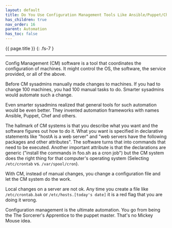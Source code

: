 ```yaml
---
layout: default
title: Do You Use Configuration Management Tools Like Ansible/Puppet/Chef?
has_children: true
nav_order: 16
parent: Automation
has_toc: false
---
```


{{ page.title }}
{: .fs-7 }

---

Config Management (CM) software is a tool that coordinates the configuration of machines. It might control the OS, the software, the service provided, or all of the above.

Before CM sysadmins manually made changes to machines. If you had to change 100 machines, you had 100 manual tasks to do. Smarter sysadmins would automate such a change.

Even smarter sysadmins realized that general tools for such automation would be even better. They invented automation frameworks with names Ansible, Puppet, Chef and others.

The hallmark of CM systems is that you describe what you want and the software figures out how to do it. What you want is specified in declarative statements like "hostA is a web server" and "web servers have the following packages and other attributes". The software turns that into commands that need to be executed. Another important attribute is that the declarations are generic ("install the commands in foo.sh as a cron job") but the CM system does the right thing for that computer's operating system (Selecting `/etc/crontab` vs. `/var/spool/cron`).

With CM, instead of manual changes, you change a configuration file and let the CM system do the work.

Local changes on a server are not ok. Any time you create a file like `/etc/crontab.bak` or `/etc/hosts.[today's date]` it is a red flag that you are doing it wrong.

Configuration management is the ultimate automation. You go from being the The Sorcerer's Apprentice to the puppet master. That's no Mickey Mouse idea.
